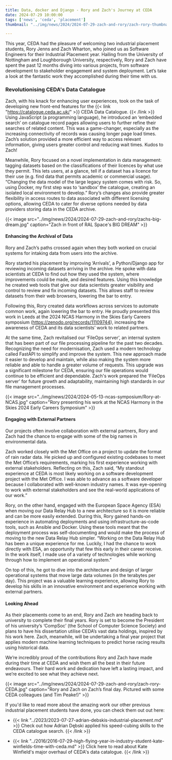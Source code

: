 ```yaml
---
title: Data, docker and Django - Rory and Zach's Journey at CEDA
date: 2024-07-29 10:00:00
tags: ['news', 'ceda', 'placement']
thumbnail: "../img/news/2024/2024-07-29-zach-and-rory/zach-rory-thumbnail.jpg"

---
```


This year, CEDA had the pleasure of welcoming two industrial placement students, Rory Jenns and Zach Wharton, who joined us as Software Engineers for their Industrial Placement year. Hailing from the University of Nottingham and Loughborough University, respectively, Rory and Zach have spent the past 12 months diving into various projects, from software development to stakeholder engagement and system deployment. Let’s take a look at the fantastic work they accomplished during their time with us.

### Revolutionising CEDA's Data Catalogue

Zach, with his knack for enhancing user experiences, took on the task of developing new front-end features for the {{< link "https://catalogue.ceda.ac.uk/" >}} CEDA Data Catalogue. {{< /link >}} Using JavaScript (a programming language), he introduced an ‘embedded search’ on catalogue record pages allowing users to further refine their searches of related content. This was a game-changer, especially as the increasing connectivity of records was causing longer page load times. Zach’s solution provided a more efficient way to access relevant information, giving users greater control and reducing wait times. Kudos to Zach!

Meanwhile, Rory focused on a novel implementation in data management: tagging datasets based on the classifications of their licences by what use they permit. This lets users, at a glance, tell if a dataset has a licence for their use (e.g. find data that permits academic or commercial usage).  “Changing the data model of the large legacy system comes with risk. So, using Docker, my first step was to ‘sandbox’ the catalogue, creating an isolated local environment to develop.” Rory’s changes also provide greater flexibility in access routes to data associated with different licensing options, allowing CEDA to cater for diverse options needed by data providers storing data in the CEDA archive.

{{< image src="../img/news/2024/2024-07-29-zach-and-rory/zachs-big-dream.jpg" caption="Zach in front of RAL Space's BIG DREAM" >}}

#### Enhancing the Archival of Data

Rory and Zach’s paths crossed again when they both worked on crucial systems for intaking data from users into the archive.

Rory started his placement by improving ‘Arrivals’, a Python/Django app for reviewing incoming datasets arriving in the archive. He spoke with data scientists at CEDA to find out how they used the system, where improvements could be made, and desired features. Using this knowledge he created web tools that give our data scientists greater visibility and control to review and fix incoming datasets. This allows staff to review datasets from their web browsers, lowering the bar to entry.

Following this, Rory created data workflows across services to automate common work, again lowering the bar to entry. He proudly presented this work in Leeds at the 2024 NCAS Harmony in the Skies Early Careers symposium (https://zenodo.org/records/11109744), increasing the awareness of CEDA and its data scientists’ work to related partners.

At the same time, Zach revitalised our ‘FileOps server’, an internal system that has been part of our file processing pipeline for the past two decades. Recognizing the need for modernisation, Zach used a modern technology called FastAPI to simplify and improve the system. This new approach made it easier to develop and maintain, while also making the system more reliable and able to handle a greater volume of requests. This upgrade was a significant milestone for CEDA, ensuring our file operations would continue to be efficient and dependable. Zach's work prepared the ‘FileOps server’ for future growth and adaptability, maintaining high standards in our file management processes.

{{< image src="../img/news/2024/2024-05-13-ncas-symposium/Rory-at-NCAS.jpg" caption="Rory presenting his work at the NCAS Harmony in the Skies 2024 Early Careers Symposium" >}}

#### Engaging with External Partners

Our projects often involve collaboration with external partners, Rory and Zach had the chance to engage with some of the big names in environmental data.

Zach worked closely with the Met Office on a project to update the format of rain radar data. He picked up and configured existing codebases to meet the Met Office’s requirements, marking his first experience working with external stakeholders. Reflecting on this, Zach said, “My standout experience at CEDA is most likely working on a software development project with the Met Office. I was able to advance as a software developer because I collaborated with well-known industry names. It was eye-opening to work with external stakeholders and see the real-world applications of our work.”

Rory, on the other hand, engaged with the European Space Agency (ESA) when moving our Data Relay Hub to a new architecture so it is more reliable and can be more easily extended. During this, Rory gained hands-on experience in automating deployments and using infrastructure-as-code tools, such as Ansible and Docker. Using these tools meant that the deployment process was self-documenting and would make the process of moving to the new Data Relay Hub simpler. “Working on the Data Relay Hub has been a unique experience for me. Luckily, I had the chance to work directly with ESA, an opportunity that few this early in their career receive. In the work itself, I made use of a variety of technologies while working through how to implement an operational system.”

On top of this, he got to dive into the architecture and design of larger operational systems that move large data volumes (in the terabytes per day). This project was a valuable learning experience, allowing Rory to develop his skills in an innovative environment and experience working with external partners.

#### Looking Ahead

As their placements come to an end, Rory and Zach are heading back to university to complete their final years. Rory is set to become the President of his university’s ‘CompSoc’ (the School of Computer Science Society) and plans to have his dissertation utilise CEDA’s vast data holdings, inspired by his work here. Zach, meanwhile, will be undertaking a final year project that applies modern machine learning techniques to predict horse racing results using historical data.

We’re incredibly proud of the contributions Rory and Zach have made during their time at CEDA and wish them all the best in their future endeavours. Their hard work and dedication have left a lasting impact, and we’re excited to see what they achieve next.

{{< image src="../img/news/2024/2024-07-29-zach-and-rory/zach-rory-CEDA.jpg" caption="Rory and Zach on Zach’s final day. Pictured with some CEDA colleagues (and Tim Peake!)" >}}

If you'd like to read more about the amazing work our other previous industrial placement students have done, you can check them out out here:

- {{< link "../2023/2023-07-27-adrian-debskis-industrial-placement.md" >}} Check out how Adrian Dębski applied his speed-cubing skills to the CEDA catalogue search. {{< /link >}}

- {{< link "../2016/2016-07-29-high-flying-year-in-industry-student-kate-winfields-time-with-ceda.md" >}} Click here to read about Kate Winfield's major overhaul of CEDA's data catalogue. {{< /link >}}
